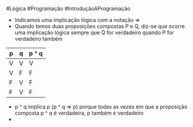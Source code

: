 #Lógica #Programação #IntroduçãoAProgramação 

- Indicamos uma implicação lógica com a notação => 
- Quando temos duas proposições compostas P e Q, diz-se que ocorre uma implicação lógica sempre que Q for verdadeiro quando P for verdadeiro também 

| p   | q   | p ^ q |
| --- | --- | ----- |
| V   | V   | V     |
| V   | F   | F     |
| F   | V   | F     |
| F   | V   | F     |

- p ^ q implica p (p ^ q => p) porque todas as vezes em que a proposição composta p ^ q é verdadeira, p também é verdadeiro
- 





